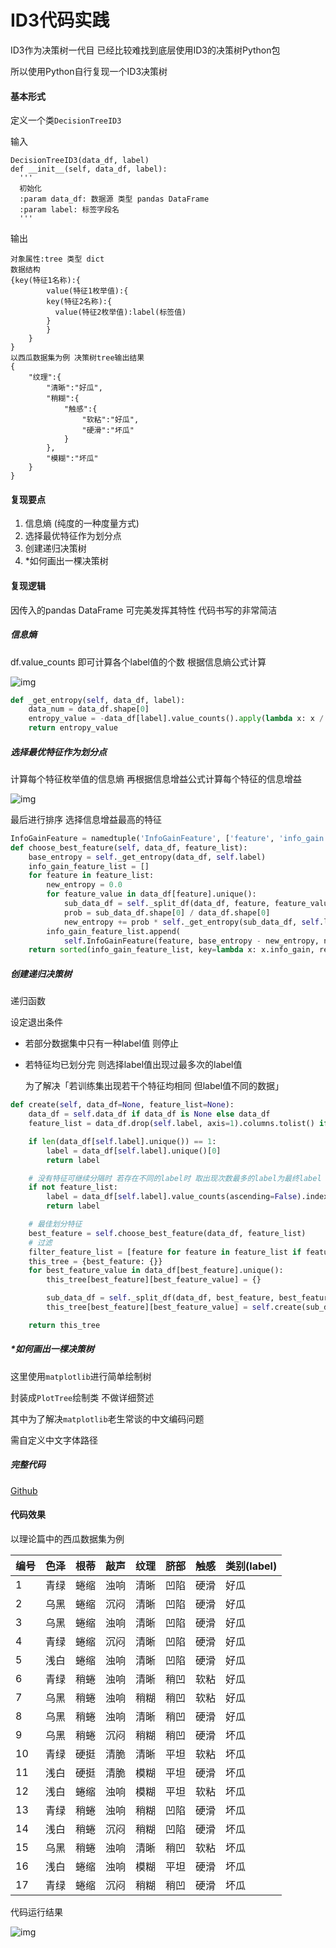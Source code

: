 # ID3代码实践

ID3作为决策树一代目 已经比较难找到底层使用ID3的决策树Python包

所以使用Python自行复现一个ID3决策树

#### 基本形式

定义一个类`DecisionTreeID3`

输入

```
DecisionTreeID3(data_df, label)
def __init__(self, data_df, label):
  '''
  初始化
  :param data_df: 数据源 类型 pandas DataFrame
  :param label: 标签字段名
  '''
```

输出

```
对象属性:tree 类型 dict
数据结构
{key(特征1名称):{
		value(特征1枚举值):{
        key(特征2名称):{
          value(特征2枚举值):label(标签值)
        }
		}
	}
}
以西瓜数据集为例 决策树tree输出结果
{
    "纹理":{
        "清晰":"好瓜",
        "稍糊":{
            "触感":{
                "软粘":"好瓜",
                "硬滑":"坏瓜"
            }
        },
        "模糊":"坏瓜"
    }
}
```

#### 复现要点

1. 信息熵  (纯度的一种度量方式)
2. 选择最优特征作为划分点
3. 创建递归决策树
4. *如何画出一棵决策树

#### 复现逻辑

因传入的pandas DataFrame 可完美发挥其特性 代码书写的非常简洁

##### 信息熵

df.value_counts 即可计算各个label值的个数 根据信息熵公式计算

![img](https://i.loli.net/2021/09/18/VO2QecXPMqZFkSN.png)

```python
def _get_entropy(self, data_df, label):
    data_num = data_df.shape[0]
    entropy_value = -data_df[label].value_counts().apply(lambda x: x / data_num * log2(x / data_num)).sum()
    return entropy_value
```

##### 选择最优特征作为划分点

计算每个特征枚举值的信息熵  再根据信息增益公式计算每个特征的信息增益

![img](https://i.loli.net/2021/09/18/6LcStbMiuen4F7q.png)

最后进行排序 选择信息增益最高的特征

```python
InfoGainFeature = namedtuple('InfoGainFeature', ['feature', 'info_gain', 'feature_entropy', 'base_entropy'])
def choose_best_feature(self, data_df, feature_list):
    base_entropy = self._get_entropy(data_df, self.label)
    info_gain_feature_list = []
    for feature in feature_list:
        new_entropy = 0.0
        for feature_value in data_df[feature].unique():
            sub_data_df = self._split_df(data_df, feature, feature_value)
            prob = sub_data_df.shape[0] / data_df.shape[0]
            new_entropy += prob * self._get_entropy(sub_data_df, self.label)
        info_gain_feature_list.append(
            self.InfoGainFeature(feature, base_entropy - new_entropy, new_entropy, base_entropy))
    return sorted(info_gain_feature_list, key=lambda x: x.info_gain, reverse=True)[0].feature
```

##### 创建递归决策树

递归函数

设定退出条件

- 若部分数据集中只有一种label值 则停止

- 若特征均已划分完 则选择label值出现过最多次的label值

  为了解决「若训练集出现若干个特征均相同 但label值不同的数据」

```python
def create(self, data_df=None, feature_list=None):
    data_df = self.data_df if data_df is None else data_df
    feature_list = data_df.drop(self.label, axis=1).columns.tolist() if feature_list is None else feature_list

    if len(data_df[self.label].unique()) == 1:
        label = data_df[self.label].unique()[0]
        return label

    # 没有特征可继续分隔时 若存在不同的label时 取出现次数最多的label为最终label
    if not feature_list:
        label = data_df[self.label].value_counts(ascending=False).index[0]
        return label

    # 最佳划分特征
    best_feature = self.choose_best_feature(data_df, feature_list)
    # 过滤
    filter_feature_list = [feature for feature in feature_list if feature != best_feature]
    this_tree = {best_feature: {}}
    for best_feature_value in data_df[best_feature].unique():
        this_tree[best_feature][best_feature_value] = {}

        sub_data_df = self._split_df(data_df, best_feature, best_feature_value)
        this_tree[best_feature][best_feature_value] = self.create(sub_data_df, filter_feature_list)

    return this_tree
```

##### *如何画出一棵决策树

这里使用`matplotlib`进行简单绘制树

封装成`PlotTree`绘制类 不做详细赘述

其中为了解决`matplotlib`老生常谈的中文编码问题

需自定义中文字体路径

##### 完整代码

[Github](https://github.com/sadjjk/Machine-Learning/blob/master/DecisionTree/DecisionTreeID3.py)

#### 代码效果

以理论篇中的西瓜数据集为例

| 编号 | 色泽 | 根蒂 | 敲声 | 纹理 | 脐部 | 触感 | 类别(label) |
| ---- | ---- | ---- | ---- | ---- | ---- | ---- | ----------- |
| 1    | 青绿 | 蜷缩 | 浊响 | 清晰 | 凹陷 | 硬滑 | 好瓜        |
| 2    | 乌黑 | 蜷缩 | 沉闷 | 清晰 | 凹陷 | 硬滑 | 好瓜        |
| 3    | 乌黑 | 蜷缩 | 浊响 | 清晰 | 凹陷 | 硬滑 | 好瓜        |
| 4    | 青绿 | 蜷缩 | 沉闷 | 清晰 | 凹陷 | 硬滑 | 好瓜        |
| 5    | 浅白 | 蜷缩 | 浊响 | 清晰 | 凹陷 | 硬滑 | 好瓜        |
| 6    | 青绿 | 稍蜷 | 浊响 | 清晰 | 稍凹 | 软粘 | 好瓜        |
| 7    | 乌黑 | 稍蜷 | 浊响 | 稍糊 | 稍凹 | 软粘 | 好瓜        |
| 8    | 乌黑 | 稍蜷 | 浊响 | 清晰 | 稍凹 | 硬滑 | 好瓜        |
| 9    | 乌黑 | 稍蜷 | 沉闷 | 稍糊 | 稍凹 | 硬滑 | 坏瓜        |
| 10   | 青绿 | 硬挺 | 清脆 | 清晰 | 平坦 | 软粘 | 坏瓜        |
| 11   | 浅白 | 硬挺 | 清脆 | 模糊 | 平坦 | 硬滑 | 坏瓜        |
| 12   | 浅白 | 蜷缩 | 浊响 | 模糊 | 平坦 | 软粘 | 坏瓜        |
| 13   | 青绿 | 稍蜷 | 浊响 | 稍糊 | 凹陷 | 硬滑 | 坏瓜        |
| 14   | 浅白 | 稍蜷 | 沉闷 | 稍糊 | 凹陷 | 硬滑 | 坏瓜        |
| 15   | 乌黑 | 稍蜷 | 浊响 | 清晰 | 稍凹 | 软粘 | 坏瓜        |
| 16   | 浅白 | 蜷缩 | 浊响 | 模糊 | 平坦 | 硬滑 | 坏瓜        |
| 17   | 青绿 | 蜷缩 | 沉闷 | 稍糊 | 稍凹 | 硬滑 | 坏瓜        |

代码运行结果

![img](https://i.loli.net/2021/09/18/Fnato96rbSsGgz1.png)